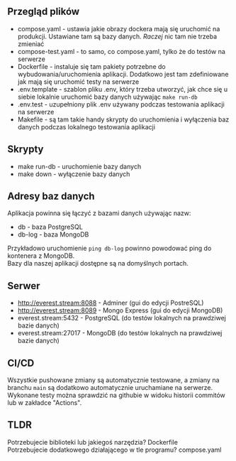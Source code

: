## Przegląd plików
- compose.yaml - ustawia jakie obrazy dockera mają się uruchomić na produkcji. Ustawiane tam są bazy danych. *Raczej* nic tam nie trzeba zmieniać
- compose-test.yaml - to samo, co compose.yaml, tylko że do testów na serwerze
- Dockerfile - instaluje się tam pakiety potrzebne do wybudowania/uruchomienia aplikacji. Dodatkowo jest tam zdefiniowane jak mają się uruchomić testy na serwerze
- .env.template - szablon pliku .env, który trzeba utworzyć, jak chce się u siebie lokalnie uruchomić bazy danych używając `make run-db`
- .env.test - uzupełniony plik .env używany podczas testowania aplikacji na serwerze
- Makefile - są tam takie handy skrypty do uruchomienia i wyłączenia baz danych podczas lokalnego testowania aplikacji


## Skrypty
- make run-db - uruchomienie bazy danych
- make down - wyłączenie bazy danych


## Adresy baz danych
Aplikacja powinna się łączyć z bazami danych używając nazw:
- db - baza PostgreSQL
- db-log - baza MongoDB

Przykładowo uruchomienie `ping db-log` powinno powodować ping do kontenera z MongoDB.  
Bazy dla naszej aplikacji dostępne są na domyślnych portach.


## Serwer
- http://everest.stream:8088 - Adminer (gui do edycji PostreSQL)
- http://everest.stream:8089 - Mongo Express (gui do edycji MongoDB)
- everest.stream:5432 - PostgreSQL (do testów lokalnych na prawdziwej bazie danych)
- everest.stream:27017 - MongoDB (do testów lokalnych na prawdziwej bazie danych)


## CI/CD 
Wszystkie pushowane zmiany są automatycznie testowane, a zmiany na branchu `main` są dodatkowo automatycznie uruchamiane na serwerze.  
Wykonane testy można sprawdzić na githubie w widoku historii commitów lub w zakładce "Actions".


## TLDR
Potrzebujecie biblioteki lub jakiegoś narzędzia? Dockerfile  
Potrzebujecie dodatkowego działającego w tle programu? compose.yaml  
